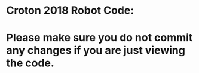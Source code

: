 # Croton 2018 Robot Code:
# Please make sure you do not commit any changes if you are just viewing the code.